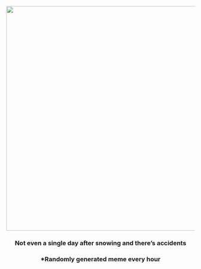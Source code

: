 <p align="center">
        <img src="https://i.redd.it/lr8r55erkgy91.jpg" width="600" height="600">
        </p>
        <h3 align="center">Not even a single day after snowing and there’s accidents</h3>
        <h3 align="center">*Randomly generated meme every hour</h3>
    